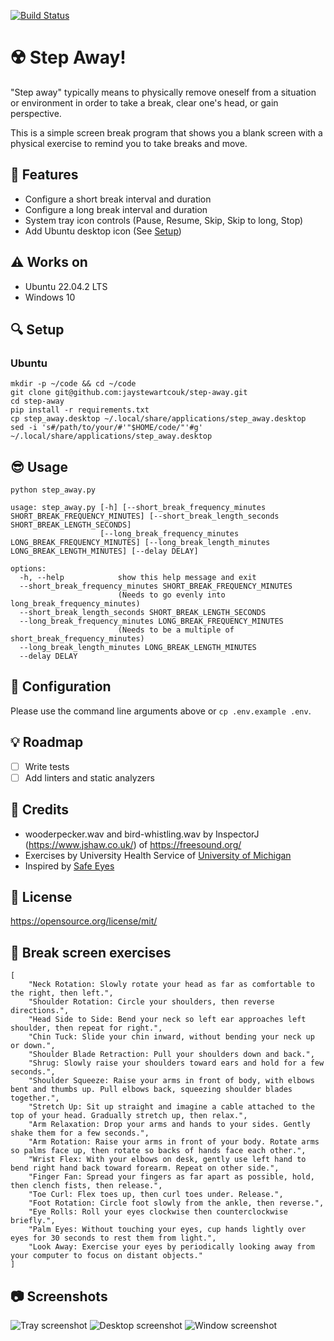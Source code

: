 [![Build Status](https://app.travis-ci.com/jaystewartcouk/step-away.svg?branch=main)](https://app.travis-ci.com/jaystewartcouk/step-away)

# :radioactive: Step Away!
"Step away" typically means to physically remove oneself from a situation or environment in order to take a break, clear one's head, or gain perspective.

This is a simple screen break program that shows you a blank screen with a physical exercise to remind you to take breaks and move.

## :rocket: Features
- Configure a short break interval and duration
- Configure a long break interval and duration
- System tray icon controls (Pause, Resume, Skip, Skip to long, Stop)
- Add Ubuntu desktop icon (See [Setup](#setup-ubuntu))

## :warning: Works on
- Ubuntu 22.04.2 LTS
- Windows 10

## :mag: Setup

<a name="setup-ubuntu"></a>
### Ubuntu
```
mkdir -p ~/code && cd ~/code
git clone git@github.com:jaystewartcouk/step-away.git
cd step-away
pip install -r requirements.txt
cp step_away.desktop ~/.local/share/applications/step_away.desktop
sed -i 's#/path/to/your/#'"$HOME/code/"'#g' ~/.local/share/applications/step_away.desktop
```

## :sunglasses: Usage
`python step_away.py`

```
usage: step_away.py [-h] [--short_break_frequency_minutes SHORT_BREAK_FREQUENCY_MINUTES] [--short_break_length_seconds SHORT_BREAK_LENGTH_SECONDS]
                    [--long_break_frequency_minutes LONG_BREAK_FREQUENCY_MINUTES] [--long_break_length_minutes LONG_BREAK_LENGTH_MINUTES] [--delay DELAY]

options:
  -h, --help            show this help message and exit
  --short_break_frequency_minutes SHORT_BREAK_FREQUENCY_MINUTES
                        (Needs to go evenly into long_break_frequency_minutes)
  --short_break_length_seconds SHORT_BREAK_LENGTH_SECONDS
  --long_break_frequency_minutes LONG_BREAK_FREQUENCY_MINUTES
                        (Needs to be a multiple of short_break_frequency_minutes)
  --long_break_length_minutes LONG_BREAK_LENGTH_MINUTES
  --delay DELAY
```

## :high_brightness: Configuration
Please use the command line arguments above or `cp .env.example .env`.

## :bulb: Roadmap
* [ ] Write tests
* [ ] Add linters and static analyzers

## :green_heart: Credits
- wooderpecker.wav and bird-whistling.wav by InspectorJ (https://www.jshaw.co.uk/) of https://freesound.org/
- Exercises by University Health Service of [University of Michigan](https://uhs.umich.edu/computerergonomics)
- Inspired by [Safe Eyes](https://github.com/slgobinath/SafeEyes)

## :scroll: License
https://opensource.org/license/mit/

## :cartwheeling: Break screen exercises
```
[
    "Neck Rotation: Slowly rotate your head as far as comfortable to the right, then left.",
    "Shoulder Rotation: Circle your shoulders, then reverse directions.",
    "Head Side to Side: Bend your neck so left ear approaches left shoulder, then repeat for right.",
    "Chin Tuck: Slide your chin inward, without bending your neck up or down.",
    "Shoulder Blade Retraction: Pull your shoulders down and back.",
    "Shrug: Slowly raise your shoulders toward ears and hold for a few seconds.",
    "Shoulder Squeeze: Raise your arms in front of body, with elbows bent and thumbs up. Pull elbows back, squeezing shoulder blades together.",
    "Stretch Up: Sit up straight and imagine a cable attached to the top of your head. Gradually stretch up, then relax.",
    "Arm Relaxation: Drop your arms and hands to your sides. Gently shake them for a few seconds.",
    "Arm Rotation: Raise your arms in front of your body. Rotate arms so palms face up, then rotate so backs of hands face each other.",
    "Wrist Flex: With your elbows on desk, gently use left hand to bend right hand back toward forearm. Repeat on other side.",
    "Finger Fan: Spread your fingers as far apart as possible, hold, then clench fists, then release.",
    "Toe Curl: Flex toes up, then curl toes under. Release.",
    "Foot Rotation: Circle foot slowly from the ankle, then reverse.",
    "Eye Rolls: Roll your eyes clockwise then counterclockwise briefly.",
    "Palm Eyes: Without touching your eyes, cup hands lightly over eyes for 30 seconds to rest them from light.",
    "Look Away: Exercise your eyes by periodically looking away from your computer to focus on distant objects."
]
```

## :camera: Screenshots
![Tray screenshot](https://github.com/jaystewartcouk/step-away/blob/main/screenshots/desktop-icon.png?raw=true) ![Desktop screenshot](https://github.com/jaystewartcouk/step-away/blob/main/screenshots/tray.png?raw=true)
![Window screenshot](https://github.com/jaystewartcouk/step-away/blob/main/screenshots/window.png?raw=true)


